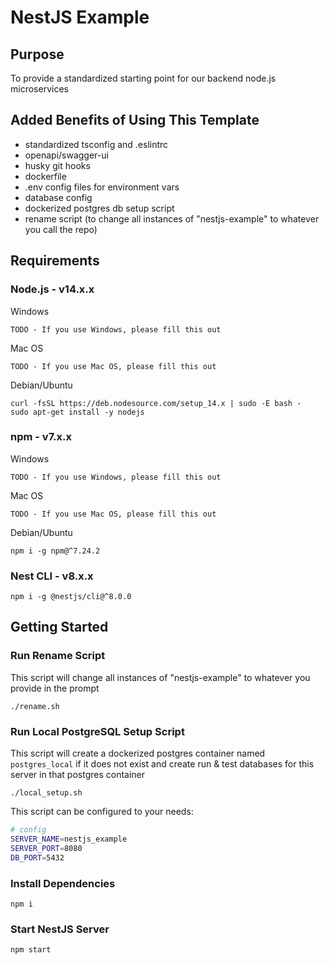 # NestJS Example

## Purpose

To provide a standardized starting point for our backend node.js microservices

## Added Benefits of Using This Template

- standardized tsconfig and .eslintrc
- openapi/swagger-ui
- husky git hooks
- dockerfile
- .env config files for environment vars
- database config
- dockerized postgres db setup script
- rename script (to change all instances of "nestjs-example" to whatever you call the repo)

## Requirements

### Node.js - v14.x.x

Windows

```
TODO - If you use Windows, please fill this out
```

Mac OS

```
TODO - If you use Mac OS, please fill this out
```

Debian/Ubuntu

```
curl -fsSL https://deb.nodesource.com/setup_14.x | sudo -E bash -
sudo apt-get install -y nodejs
```

### npm - v7.x.x

Windows

```
TODO - If you use Windows, please fill this out
```

Mac OS

```
TODO - If you use Mac OS, please fill this out
```

Debian/Ubuntu

```
npm i -g npm@^7.24.2
```

### Nest CLI - v8.x.x

```
npm i -g @nestjs/cli@^8.0.0
```

## Getting Started

### Run Rename Script

This script will change all instances of "nestjs-example" to whatever you provide in the prompt

```
./rename.sh
```

### Run Local PostgreSQL Setup Script

This script will create a dockerized postgres container named `postgres_local` if it does not exist and create run & test databases for this server in that postgres container

```
./local_setup.sh
```

This script can be configured to your needs:

```bash
# config
SERVER_NAME=nestjs_example
SERVER_PORT=8080
DB_PORT=5432
```

### Install Dependencies

```
npm i
```

### Start NestJS Server

```
npm start
```
